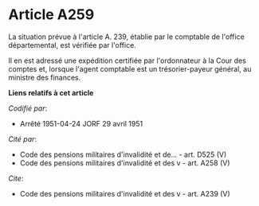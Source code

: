 # Article A259

La situation prévue à l'article A. 239, établie par le comptable de l'office départemental, est vérifiée par l'office.

Il en est adressé une expédition certifiée par l'ordonnateur à la Cour des comptes et, lorsque l'agent comptable est un
trésorier-payeur général, au ministre des finances.

**Liens relatifs à cet article**

_Codifié par_:

  - Arrêté 1951-04-24 JORF 29 avril 1951

_Cité par_:

  - Code des pensions militaires d'invalidité et de... - art. D525 (V)
  - Code des pensions militaires d'invalidité et des v - art. A258 (V)

_Cite_:

  - Code des pensions militaires d'invalidité et des v - art. A239 (V)

